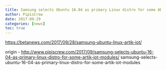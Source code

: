```yaml
---
title: Samsung selects Ubuntu 16.04 as primary Linux distro for some ARTIK IoT modules
author: PipisCrew
date: 2017-09-29
categories: [news]
toc: true
---
```


https://betanews.com/2017/09/28/samsung-ubuntu-linux-artik-iot/

origin - http://www.pipiscrew.com/2017/09/samsung-selects-ubuntu-16-04-as-primary-linux-distro-for-some-artik-iot-modules/ samsung-selects-ubuntu-16-04-as-primary-linux-distro-for-some-artik-iot-modules